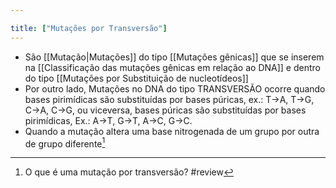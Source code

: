 ```yaml
---

title: ["Mutações por Transversão"]
---
```

+ São [[Mutação|Mutações]] do tipo [[Mutações gênicas]] que se inserem na [[Classificação das mutações gênicas em relação ao DNA]] e dentro do tipo [[Mutações por Substituição de nucleotídeos]]
+ Por outro lado, Mutações no DNA do tipo TRANSVERSÃO ocorre quando bases pirimídicas são substituídas por bases púricas, ex.: T→A, T→G, C→A, C→G, ou viceversa, bases púricas são substituídas por bases pirimídicas, Ex.: A→T, G→T, A→C, G→C.
+ Quando a mutação altera uma base nitrogenada de um grupo por outra de grupo diferente[^236228]

[^236228]: O que é uma mutação por transversão?
#review 
